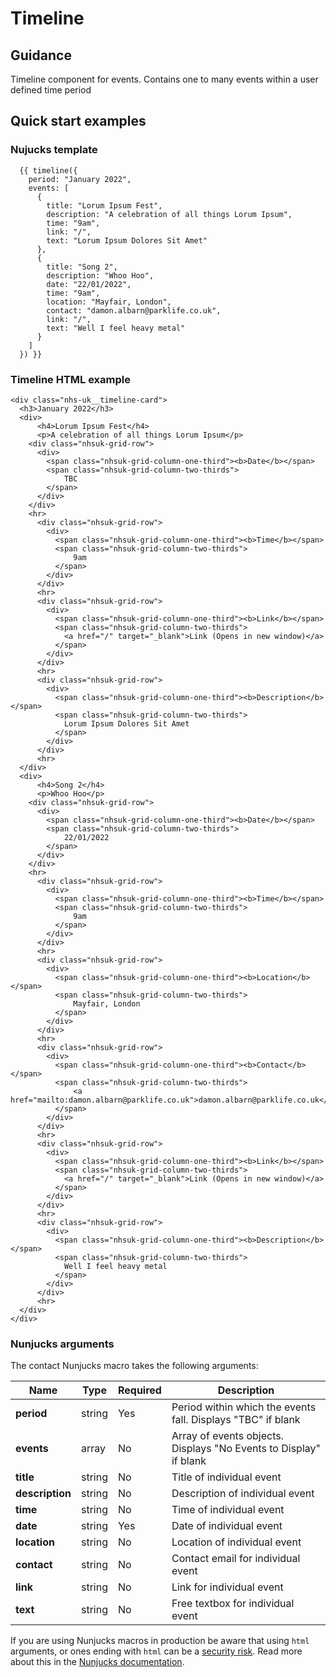 # Timeline

## Guidance

Timeline component for events. Contains one to many events within a user defined time period

## Quick start examples

### Nujucks template

```
  {{ timeline({
    period: "January 2022",
    events: [
      {
        title: "Lorum Ipsum Fest",
        description: "A celebration of all things Lorum Ipsum",
        time: "9am",
        link: "/",
        text: "Lorum Ipsum Dolores Sit Amet"
      },
      {
        title: "Song 2",
        description: "Whoo Hoo",
        date: "22/01/2022",
        time: "9am",
        location: "Mayfair, London",
        contact: "damon.albarn@parklife.co.uk",
        link: "/",
        text: "Well I feel heavy metal"
      }
    ]
  }) }}
```


### Timeline HTML example

```
<div class="nhs-uk__timeline-card">
  <h3>January 2022</h3>
  <div>
      <h4>Lorum Ipsum Fest</h4>
      <p>A celebration of all things Lorum Ipsum</p>
    <div class="nhsuk-grid-row">
      <div>
        <span class="nhsuk-grid-column-one-third"><b>Date</b></span>
        <span class="nhsuk-grid-column-two-thirds">
            TBC
        </span>
      </div>
    </div>
    <hr>
      <div class="nhsuk-grid-row">
        <div>
          <span class="nhsuk-grid-column-one-third"><b>Time</b></span>
          <span class="nhsuk-grid-column-two-thirds">
              9am
          </span>
        </div>
      </div>
      <hr>
      <div class="nhsuk-grid-row">
        <div>
          <span class="nhsuk-grid-column-one-third"><b>Link</b></span>
          <span class="nhsuk-grid-column-two-thirds">
            <a href="/" target="_blank">Link (Opens in new window)</a>
          </span>
        </div>
      </div>
      <hr>
      <div class="nhsuk-grid-row">
        <div>
          <span class="nhsuk-grid-column-one-third"><b>Description</b></span>
          <span class="nhsuk-grid-column-two-thirds">
            Lorum Ipsum Dolores Sit Amet
          </span>
        </div>
      </div>
      <hr>
  </div>
  <div>
      <h4>Song 2</h4>
      <p>Whoo Hoo</p>
    <div class="nhsuk-grid-row">
      <div>
        <span class="nhsuk-grid-column-one-third"><b>Date</b></span>
        <span class="nhsuk-grid-column-two-thirds">
            22/01/2022
        </span>
      </div>
    </div>
    <hr>
      <div class="nhsuk-grid-row">
        <div>
          <span class="nhsuk-grid-column-one-third"><b>Time</b></span>
          <span class="nhsuk-grid-column-two-thirds">
              9am
          </span>
        </div>
      </div>
      <hr>
      <div class="nhsuk-grid-row">
        <div>
          <span class="nhsuk-grid-column-one-third"><b>Location</b></span>
          <span class="nhsuk-grid-column-two-thirds">
              Mayfair, London
          </span>
        </div>
      </div>
      <hr>
      <div class="nhsuk-grid-row">
        <div>
          <span class="nhsuk-grid-column-one-third"><b>Contact</b></span>
          <span class="nhsuk-grid-column-two-thirds">
              <a href="mailto:damon.albarn@parklife.co.uk">damon.albarn@parklife.co.uk</a>
          </span>
        </div>
      </div>
      <hr>
      <div class="nhsuk-grid-row">
        <div>
          <span class="nhsuk-grid-column-one-third"><b>Link</b></span>
          <span class="nhsuk-grid-column-two-thirds">
            <a href="/" target="_blank">Link (Opens in new window)</a>
          </span>
        </div>
      </div>
      <hr>
      <div class="nhsuk-grid-row">
        <div>
          <span class="nhsuk-grid-column-one-third"><b>Description</b></span>
          <span class="nhsuk-grid-column-two-thirds">
            Well I feel heavy metal
          </span>
        </div>
      </div>
      <hr>
  </div>
</div>
```

### Nunjucks arguments

The contact Nunjucks macro takes the following arguments:

| Name                         | Type    | Required  | Description
| -----------------------------|---------|-----------|-----------------------------------------------------------------------
| **period**                   | string  | Yes       | Period within which the events fall. Displays "TBC" if blank
| **events**                   | array   | No        | Array of events objects. Displays "No Events to Display" if blank
| **title**                    | string  | No        | Title of individual event
| **description**              | string  | No        | Description of individual event
| **time**                     | string  | No        | Time of individual event
| **date**                     | string  | Yes       | Date of individual event
| **location**                 | string  | No        | Location of individual event
| **contact**                  | string  | No        | Contact email for individual event
| **link**                     | string  | No        | Link for individual event
| **text**                     | string  | No        | Free textbox for individual event

If you are using Nunjucks macros in production be aware that using `html` arguments, or ones ending with `html` can be a [security risk](https://developer.mozilla.org/en-US/docs/Glossary/Cross-site_scripting). Read more about this in the [Nunjucks documentation](https://mozilla.github.io/nunjucks/api.html#user-defined-templates-warning).
